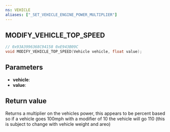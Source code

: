 ```yaml
---
ns: VEHICLE
aliases: ["_SET_VEHICLE_ENGINE_POWER_MULTIPLIER"]
---
```

## MODIFY_VEHICLE_TOP_SPEED

```c
// 0x93A3996368C94158 0xE943B09C
void MODIFY_VEHICLE_TOP_SPEED(Vehicle vehicle, float value);
```

## Parameters
* **vehicle**: 
* **value**: 

## Return value
Returns a multiplier on the vehicles power, this appears to be percent based so if a vehicle goes 100mph with a modifier of 10 the vehicle will go 110 (this is subject to change with vehicle weight and areo)
